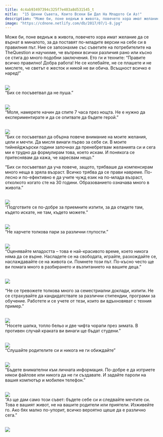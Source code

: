 ```yaml
---
title: 4c4ab93497394c325f7e403a8d531545_t
mitle:  "15 Ценни Съвета, Които Всеки Би Дал На Младото Си Аз!"
description: "Може би, поне веднъж в живота, повечето хора имат желание да се върнат в миналото, за да поставят по-младите версии на себе си в правилния път. Ние се запознахме със с�"
image: "https://cdnone.netlify.com/db/2017/07/1-8.jpg"
---
```


 <p>Може би, поне веднъж в живота, повечето хора имат желание да се върнат в миналото, за да поставят по-младите версии на себе си в правилния път. Ние се запознахме със съветите на потребителите на TheQuestion и научихме, че въпреки всички различия рано или късно се стига до много подобни заключения. Ето ги и техните: “Правитe всичко правилно! Добра работа! Не се колебайте, не се плашете и не мислете, че светът е жесток и никой не ви обича. Всъщност всичко е наред!”</p>       <p> <br/><img src="https://cdnone.netlify.com/db/2017/07/1-8.jpg"/><br/> “Бих се посъветвал да не пуша.”</p> <p> <br/><img src="https://cdnone.netlify.com/db/2017/07/2-8-760x505.jpg"/><br/> “Моля, намерете начин да спите 7 часа през нощта. Не е нужно да експериментирате и да се опитвате да бъдете герой.”</p> <p> <br/><img src="https://cdnone.netlify.com/db/2017/07/3-8.jpg"/><br/> “Бих се посъветвал да обърна повече внимание на моите желания, цели и мечти. Да мисля винаги първо за себе си. В моите тийнейджърски години започнах да пренебрегвам желанията си и сега ми е трудно да формулирам това, което искам. И понякога се притеснявам да кажа, че харесвам нещо.”</p>      <p>“Бих си посъветвал да уча повече, защото, трябваше да компенсирам много неща в зряла възраст. Всичко трябва да се прави навреме. По-лесно и по-ефективно е да учите чужд език на по-млада възраст, отколкото когато сте на 30 години. Образованието означава много в живота.”</p> <p> <br/><img src="https://cdnone.netlify.com/db/2017/07/6-9.jpg"/><br/> “Подготвите се по-добре за приемните изпити, за да отидете там, където искате, не там, където можете.”</p> <p> <br/><img src="https://cdnone.netlify.com/db/2017/07/7-8.jpg"/><br/> “Не харчeте толкова пари за различни глупости.”</p> <p> <br/><img src="https://cdnone.netlify.com/db/2017/07/8-10.jpg"/><br/> “Оценявайте младостта – това е най-красивото време, което никога няма да се върне. Насладете се на свободата, играйте, разхождайте се, наслаждавайте се на живота си. Помнете този път. По-късно често ще ви помага много в разбирането и възпитанието на вашите деца.”</p>      <p> <br/><img src="https://cdnone.netlify.com/db/2017/07/9-7.jpg"/><br/></p> <p> “Не се тревожете толкова много за семестриални доклади, изпити. Не се страхувайте да кандидатствате за различни стипендии, програми за обучение. Работете и се учете от тези, които ви вдъхновяват с техния пример.”</p> <p> <br/><img src="https://cdnone.netlify.com/db/2017/07/10-11-760x507.jpg"/><br/> “Носете шапка, топло бельо и две чифта чорапи през зимата. В противен случай краката ви винаги ще бъдат студени.”</p> <p> <br/><img src="https://cdnone.netlify.com/db/2017/07/11-8.jpg"/><br/> “Слушайте родителите си и никога не ги обиждайте”</p> <p> <br/><img src="https://cdnone.netlify.com/db/2017/07/12-9.jpg"/><br/> “Бъдете внимателни към личната информация. По-добре е да изтриете някои файлове или никога да не ги създавате. И задайте пароли на вашия компютър и мобилен телефон.”</p> <p> <br/><img src="https://cdnone.netlify.com/db/2017/07/13-9-760x521.jpg"/><br/> “Аз ще дам само този съвет: бъдете себе си и следвайте мечтите си. Това е вашият живот, не на вашите родители или приятели. Изживейте го. Ако бях малко по-упорит, всичко вероятно щеше да е различно сега.”</p>      <p> <br/><img src="https://cdnone.netlify.com/db/2017/07/14-8.jpg"/><br/></p>       